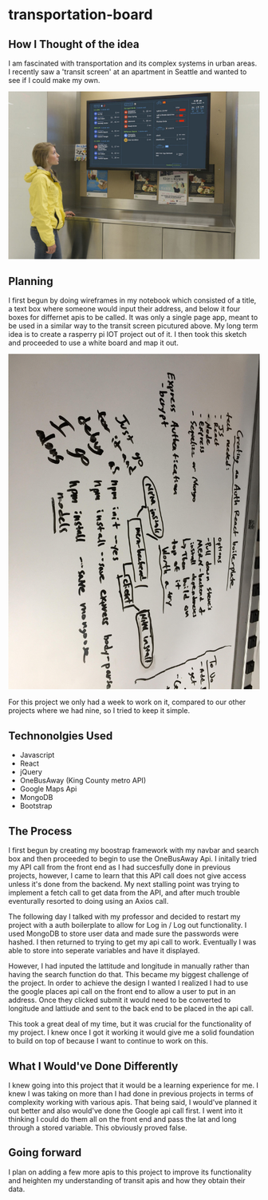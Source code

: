 # transportation-board

## How I Thought of the idea

I am fascinated with transportation and its complex systems in urban areas. I recently saw a 'transit screen' at an apartment in Seattle and wanted to see if I could make my own. 

![Transit Screen](transit-screen.jpg)

## Planning 

I first begun by doing wireframes in my notebook which consisted of a title, a text box where someone would input their address, and below it four boxes for differnet apis to be called. It was only a single page app, meant to be used in a similar way to the transit screen picutured above. My long term idea is to create a rasperry pi IOT project out of it. I then took this sketch and proceeded to use a white board and map it out.

![Whiteboarding](whiteboard.jpg)

For this project we only had a week to work on it, compared to our other projects where we had nine, so I tried to keep it simple. 

## Technonolgies Used 
- Javascript 
- React 
- jQuery 
- OneBusAway (King County metro API)
- Google Maps Api 
- MongoDB
- Bootstrap 

## The Process 
I first begun by creating my boostrap framework with my navbar and search box and then proceeded to begin to use the OneBusAway Api. I initally tried my API call from the front end as I had succesfully done in previous projects, however, I came to learn that this API call does not give access unless it's done from the backend. My next stalling point was trying to implement a fetch call to get data from the API, and after much trouble eventurally resorted to doing using an Axios call. 
    
The following day I talked with my professor and decided to restart my project with a auth boilerplate to allow for Log in / Log out functionality. I used MongoDB to store user data and made sure the passwords were hashed. I then returned to trying to get my api call to work. Eventually I was able to store into seperate variables and have it displayed. 
    
However, I had inputed the lattitude and longitude in manually rather than having the search function do that. This became my biggest challenge of the project. In order to achieve the design I wanted I realized I had to use the google places api call on the front end to allow a user to put in an address. Once they clicked submit it would need to be converted to longitude and lattiude and sent to the back end to be placed in the api call. 

This took a great deal of my time, but it was crucial for the functionality of my project. I knew once I got it working it would give me a solid foundation to build on top of because I want to continue to work on this. 

## What I Would've Done Differently 

I knew going into this project that it would be a learning experience for me. I knew I was taking on more than I had done in previous projects in terms of complexity working with various apis. That being said, I would've planned it out better and also would've done the Google api call first. I went into it thinking I could do them all on the front end and pass the lat and long through a stored variable. This obviously proved false. 

##  Going forward 

I plan on adding a few more apis to this project to improve its functionality and heighten my understanding of transit apis and how they obtain their data. 




